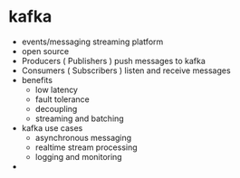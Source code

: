 # kafka 

- events/messaging streaming platform 
- open source 
- Producers ( Publishers ) push messages to kafka 
- Consumers ( Subscribers ) listen and receive messages
- benefits  
  - low latency 
  - fault tolerance
  - decoupling
  - streaming and batching
- kafka use cases 
  - asynchronous messaging 
  - realtime stream processing 
  - logging and monitoring
- 